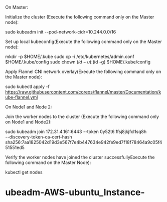 On Master: 

Initialize the cluster (Execute the following command only on the Master node):

sudo kubeadm init --pod-network-cidr=10.244.0.0/16

Set up local kubeconfig(Execute the following command only on the Master node):

mkdir -p $HOME/.kube
sudo cp -i /etc/kubernetes/admin.conf $HOME/.kube/config
sudo chown $(id -u):$(id -g) $HOME/.kube/config


Apply Flannel CNI network overlay(Execute the following command only on the Master node):

sudo kubectl apply -f https://raw.githubusercontent.com/coreos/flannel/master/Documentation/kube-flannel.yml



On Node1 and Node 2: 

Join the worker nodes to the cluster (Execute the following command only on Node1 and Node2):

sudo kubeadm join 172.31.4.161:6443 --token 0y52t6.ffsj8jkjfcl1sq8h \
   --discovery-token-ca-cert-hash sha256:7aa1825042d19d3e567f7e4b447634e942fe9ed7f18f78464a9c05f451551ed5



Verify the worker nodes have joined the cluster successfullyExecute the following command on the Master Node):

kubectl get nodes
# ubeadm-AWS-ubuntu_Instance-
